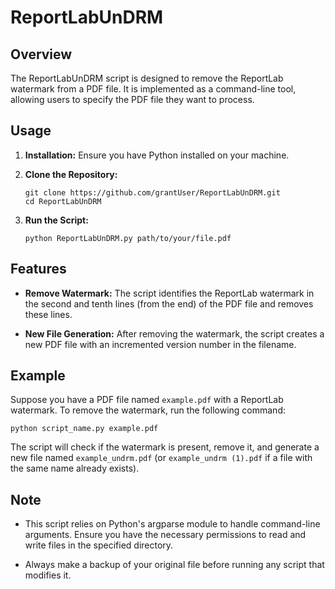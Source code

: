# ReportLabUnDRM

## Overview

The ReportLabUnDRM script is designed to remove the ReportLab watermark from a PDF file. It is implemented as a command-line tool, allowing users to specify the PDF file they want to process.

## Usage

1. **Installation:** Ensure you have Python installed on your machine.

2. **Clone the Repository:**
   ```
   git clone https://github.com/grantUser/ReportLabUnDRM.git
   cd ReportLabUnDRM
   ```

3. **Run the Script:**
   ```
   python ReportLabUnDRM.py path/to/your/file.pdf
   ```

## Features

- **Remove Watermark:** The script identifies the ReportLab watermark in the second and tenth lines (from the end) of the PDF file and removes these lines.
  
- **New File Generation:** After removing the watermark, the script creates a new PDF file with an incremented version number in the filename.

## Example

Suppose you have a PDF file named `example.pdf` with a ReportLab watermark. To remove the watermark, run the following command:

```
python script_name.py example.pdf
```

The script will check if the watermark is present, remove it, and generate a new file named `example_undrm.pdf` (or `example_undrm (1).pdf` if a file with the same name already exists).

## Note

- This script relies on Python's argparse module to handle command-line arguments. Ensure you have the necessary permissions to read and write files in the specified directory.

- Always make a backup of your original file before running any script that modifies it.
